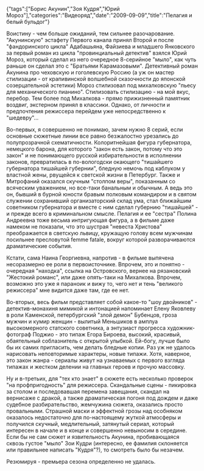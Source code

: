 {"tags":["Борис Акунин","Зоя Кудря","Юрий Мороз"],"categories":"Видеоряд","date":"2009-09-09","title":"Пелагия и белый бульдог"}

Воистину - чем больше ожиданий, тем сильнее разочарование. "Акунинскую" эстафету Первого канала принял Второй и после "фандоринского цикла" Адабашьяна, Файзиева и младшего Янковского за первый роман из цикла "провинциальный детектив" взялся Юрий Мороз, который сделал из него очередное 8-серийное "мыло", как чуть раньше он сделал это с "Братьями Карамазовыми". Детективный роман Акунина про чеховскую и гоголевскую Россию (а уж он мастер стилизации - от крапивинской волшебной сказочности до японской созерцательной эстетики) Мороз стилизовал под михалковскую "пьесу для механического пианино". Стилизовать стилизацию - на мой вкус, перебор. Тем более под Михалкова - прямо прижизненный памятник воздвиг, экстерном принял в классики. Однако, от личности и предпочтения режиссера перейдем уже непосредственно к "шедевру"...

Во-первых, я совершенно не понимаю, зачем нужно 8 серий, если основные сюжетные линии все равно безжалостно урезались до полупрозрачной схематичности. Колоритнейшая фигура губернатора, немецкого барона, для которого "закон есть закон, потому что это закон" и не понимающего русской избирательности в исполнении законов, превратилась в по-вологодски окающего "тишайшего губернатора тишайшей губернии", бледную немочь под каблуком у властной жены, рвущейся к светской жизни в Петербург. Также и Митрофаний оказался скучным "столпом веры", показанным со всяческим уважением, но все-таки банальным и обычным. А ведь это он, бывший в бурной юности бравым полковым командиром и в святом служении сохранивший организаторский склад ума, стал ближайшим советником губернатора и вместе с ним сделал губернию "тишайшей" - и прежде всего в криминальном смысле. Пелагия и ее "сестра" Полина Андреевна тоже весьма интригующая фигура, а в фильме даже намеком не показали, что это шустрая "невеста Христова" преображается в светскую львицу, кружащую голову всем мужчинам посильнее пресловутой femme fatale, вокруг которой разворачиваются драматические события.

Кстати, сама Наина Георгиевна, напротив - в фильме выпячена несоразмерно ее роли в первоисточнике. Впрочем, это и понятно - очередная "находка", ссылка на Островского, вернее на рязановский "Жестокий романс", или даже опять-таки на Михалкова. Впрочем, возможно это уже я параноик и вижу то, чего нет и тень "великого режиссера" мне видится даже там, где ее нет.

Во-вторых, весь фильм представляет собой какое-то "шоу двойников" - детектив-монахиня мимикой и интонацией напоминает Елену Яковлеву в роли Каменской, петербургский "злой демон" Бубенцов, гроза мужчин и кумир женщин - вылитый Меньшиков в амплуа высокомерного статского советника, а энтузиаст прогресса художник-фотограф Поджио - это типаж Егора Бироева, высокий, красивый, обаятельный соблазнитель с открытой улыбкой. Ей-богу, лучше было бы их самих пригласить, чем делать бледные копии. Раз уж не удалось нарисовать неповторимые характеры, новые типажи. Хотя, наверное, это закон жанра - сериалы живут на узнаваемых с первого взгляда типажах и жестком делении на главных героев и прочую массовку.

Ну и в-третьих, для "тех кто знает" в сюжете есть несколько проверок "на профпригодность" для режиссера. Скандальные сцены - пикировка за столом и последовавшая перемена завещания, скандал на вернисаже с дракой, а также драматическая погоня под дождем и даже судебное разбирательство, жемчужина сюжета, оказались просто провальными. Страшной маски и эффектной грозы над особняком оказалось недостаточно для по-настоящему жуткой атмосферы и получился скучный, медлительный, затянутый сериал, который интересен в начале и в конце и совершенно невыносим в середине. Если бы не сам сюжет и язвительность Акунина, пробивающаяся сквозь густое "мыло" Зои Кудри (интересно, ее фамилия склоняется или правильнее написать "Кудря"?), то смотреть было бы незачем.

Резюмируя - премьера сезона определенно не удалась.
